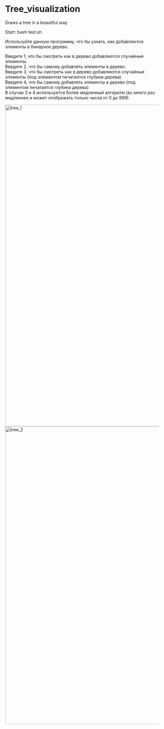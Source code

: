 # Tree_visualization
Draws a tree in a beautiful way

Start: bash test.sh         

Используйте данную программу, что бы узнать, как добавляются элементы в бинарное дерево.

Введите 1, что бы смотреть как в дерево добавляются случайные элементы. <br/>
Введите 2, что бы самому добавлять элементы в дерево. <br/>
Введите 3, что бы смотреть как в дерево добавляются случайные элементы (под элементом печатается глубина дерева). <br/>
Введите 4, что бы самому добавлять элементы в дерево (под элементом печатается глубина дерева) <br/>
В случае 3 и 4 используется более медленный алгоритм (во много раз медленнее и может отображать только числа от 0 до 999). <br/>

<img width="1053" alt="tree_1" src="https://user-images.githubusercontent.com/70471514/137760420-ee22f212-512a-4598-922c-4962822fbbd9.png">
<img width="974" alt="tree_2" src="https://user-images.githubusercontent.com/70471514/137760430-99ad8862-1ce5-4460-a648-2125ddf144cf.png">
